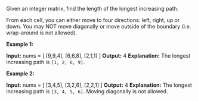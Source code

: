 
Given an integer matrix, find the length of the longest increasing path.

From each cell, you can either move to four directions: left, right, up or down. You may NOT move diagonally or move outside of the boundary (i.e. wrap-around is not allowed).

**Example 1:**

**Input:** nums = 
[
  [9,9,4],
  [6,6,8],
  [2,1,1]
] 
**Output:** 4 
**Explanation:** The longest increasing path is `[1, 2, 6, 9]`.

**Example 2:**

**Input:** nums = 
[
  [3,4,5],
  [3,2,6],
  [2,2,1]
] 
**Output:** 4 
**Explanation:** The longest increasing path is `[3, 4, 5, 6]`. Moving diagonally is not allowed.
